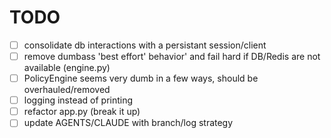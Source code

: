 # TODO

- [ ] consolidate db interactions with a persistant session/client
- [ ] remove dumbass 'best effort' behavior' and fail hard if DB/Redis are not available (engine.py)
- [ ] PolicyEngine seems very dumb in a few ways, should be overhauled/removed
- [ ] logging instead of printing
- [ ] refactor app.py (break it up)
- [ ] update AGENTS/CLAUDE with branch/log strategy
